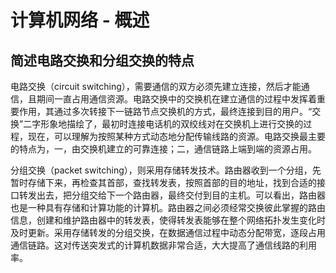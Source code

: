 # 计算机网络 - 概述

## 简述电路交换和分组交换的特点

电路交换（circuit switching），需要通信的双方必须先建立连接，然后才能通信，且期间一直占用通信资源。电路交换中的交换机在建立通信的过程中发挥着重要作用，其通过多次转接下一链路节点交换机的方式，最终连接到目的用户。“交换”二字形象地描绘了，最初时连接电话机的双绞线对在交换机上进行交换的过程，现在，可以理解为按照某种方式动态地分配传输线路的资源。电路交换最主要的特点为，一，由交换机建立的可靠连接；二，通信链路上端到端的资源占用。

分组交换（packet switching），则采用存储转发技术。路由器收到一个分组，先暂时存储下来，再检查其首部，查找转发表，按照首部的目的地址，找到合适的接口转发出去，把分组交给下一个路由器，最终交付到目的主机。可以看出，路由器也是一种具有存储和计算功能的计算机。路由器之间必须经常交换彼此掌握的路由信息，创建和维护路由器中的转发表，使得转发表能够在整个网络拓扑发生变化时及时更新。采用存储转发的分组交换，在数据通信过程中动态分配带宽，逐段占用通信链路。这对传送突发式的计算机数据非常合适，大大提高了通信线路的利用率。